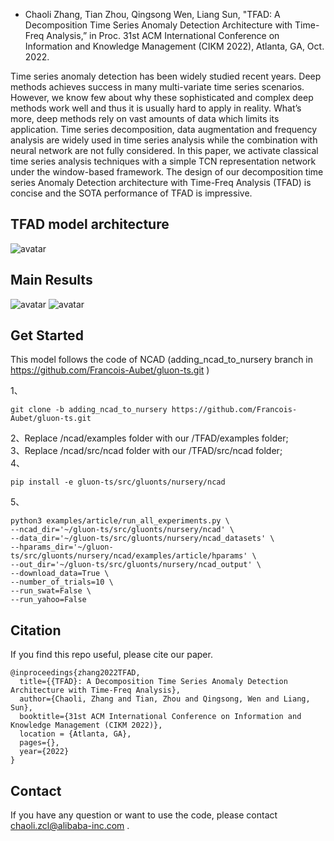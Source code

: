 * Chaoli Zhang, Tian Zhou, Qingsong Wen, Liang Sun, "TFAD: A Decomposition Time Series Anomaly Detection Architecture with Time-Freq Analysis,” in Proc. 31st ACM International Conference on Information and Knowledge Management (CIKM 2022), Atlanta, GA, Oct. 2022.

Time series anomaly detection has been widely studied recent years. Deep methods achieves success in many multi-variate time series scenarios. However, we know few about why these sophisticated and complex deep methods work well and thus it is usually hard to apply in reality. What’s more, deep methods rely on vast amounts of data which limits its application. Time series decomposition, data augmentation and frequency analysis are widely used in time series analysis while the combination with neural network are not fully considered. In this paper, we activate classical time series analysis techniques with a simple TCN representation network under the window-based framework. The design of our decomposition time series Anomaly Detection architecture with Time-Freq Analysis (TFAD) is concise and the SOTA performance of TFAD is impressive.

## TFAD model architecture
![avatar](https://github.com/DAMO-DI-ML/CIKM22-TFAD/blob/main/img_folder/TFAD.png)

## Main Results
![avatar](https://github.com/DAMO-DI-ML/CIKM22-TFAD/blob/main/img_folder/results.png)
![avatar](https://github.com/DAMO-DI-ML/CIKM22-TFAD/blob/main/img_folder/ablation_study.png)
## Get Started 
This model follows the code of NCAD (adding_ncad_to_nursery branch in https://github.com/Francois-Aubet/gluon-ts.git )

1、

```
git clone -b adding_ncad_to_nursery https://github.com/Francois-Aubet/gluon-ts.git
```
2、Replace /ncad/examples folder with our /TFAD/examples folder;     
3、Replace /ncad/src/ncad folder with our /TFAD/src/ncad folder;      
4、
```
pip install -e gluon-ts/src/gluonts/nursery/ncad
```
5、
```
python3 examples/article/run_all_experiments.py \
--ncad_dir='~/gluon-ts/src/gluonts/nursery/ncad' \
--data_dir='~/gluon-ts/src/gluonts/nursery/ncad_datasets' \
--hparams_dir='~/gluon-ts/src/gluonts/nursery/ncad/examples/article/hparams' \
--out_dir='~/gluon-ts/src/gluonts/nursery/ncad_output' \
--download_data=True \
--number_of_trials=10 \
--run_swat=False \
--run_yahoo=False
```

## Citation
If you find this repo useful, please cite our paper.

```
@inproceedings{zhang2022TFAD,
  title={{TFAD}: A Decomposition Time Series Anomaly Detection Architecture with Time-Freq Analysis},
  author={Chaoli, Zhang and Tian, Zhou and Qingsong, Wen and Liang, Sun},
  booktitle={31st ACM International Conference on Information and Knowledge Management (CIKM 2022)},
  location = {Atlanta, GA},
  pages={},
  year={2022}
}
```

## Contact
If you have any question or want to use the code, please contact chaoli.zcl@alibaba-inc.com .
                                     
